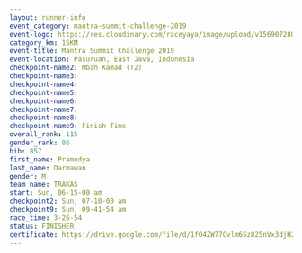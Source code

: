 ```yaml
---
layout: runner-info 
event_category: mantra-summit-challenge-2019 
event-logo: https://res.cloudinary.com/raceyaya/image/upload/v1569072809/logo/mantra-image_segrbx.jpg
category_km: 15KM 
event-title: Mantra Summit Challenge 2019 
event-location: Pasuruan, East Java, Indonesia 
checkpoint-name2: Mbah Kamad (T2) 
checkpoint-name3: 
checkpoint-name4: 
checkpoint-name5: 
checkpoint-name6: 
checkpoint-name7: 
checkpoint-name8: 
checkpoint-name9: Finish Time
overall_rank: 115
gender_rank: 86
bib: 857
first_name: Pramudya
last_name: Darmawan
gender: M
team_name: TRAKAS
start: Sun, 06-15-00 am
checkpoint2: Sun, 07-10-00 am
checkpoint9: Sun, 09-41-54 am
race_time: 3-26-54
status: FINISHER
certificate: https://drive.google.com/file/d/1fO4ZW77Cvlm6Sz825nVx3djH2yPMv37L/view?usp=sharing
---
```

